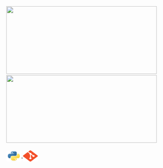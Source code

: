 <div>
  <a href = "https://ayo.so/yuriikklk">
  <img height="180em" width="400em" src="https://github-readme-stats.vercel.app/api?username=yuriigu&show_icons=true&theme=vision-friendly-dark&include_all_commits=true&count_private=true"/>
  <img border-radius="5%" height="180em" width="400em" src="https://github-readme-stats.vercel.app/api/top-langs/?username=yuriigu&layout=compact&langs_count=7&theme=vision-friendly-dark"/>
</div>

<div style="display: inline_block"><br>
  <img align="center" alt="yuriigu-Python" height="30" width="40" src="https://raw.githubusercontent.com/devicons/devicon/master/icons/python/python-original.svg">
  <img align="center" alt="cadu-React" height="30" width="40" src="https://raw.githubusercontent.com/devicons/devicon/00f02ef57fb7601fd1ddcc2fe6fe670fef3ae3e4/icons/git/git-original.svg">
</div>
